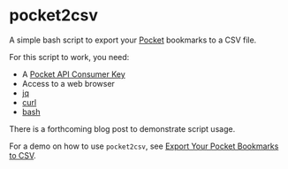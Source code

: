 # pocket2csv

A simple bash script to export your [Pocket](https://getpocket.com/) bookmarks to a CSV file.

For this script to work, you need:

* A [Pocket API Consumer Key](https://getpocket.com/developer/docs/authentication)
* Access to a web browser
* [jq](https://stedolan.github.io/jq/)
* [curl](https://curl.haxx.se/)
* [bash](https://www.gnu.org/software/bash/)

There is a forthcoming blog post to demonstrate script usage.

For a demo on how to use `pocket2csv`, see [Export Your Pocket Bookmarks to CSV](https://medium.com/netdef/export-your-pocket-bookmarks-to-csv-7e66997b9b98).
